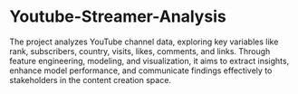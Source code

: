 # Youtube-Streamer-Analysis
The project analyzes YouTube channel data, exploring key variables like rank, subscribers, country, visits, likes, comments, and links. Through feature engineering, modeling, and visualization, it aims to extract insights, enhance model performance, and communicate findings effectively to stakeholders in the content creation space.
